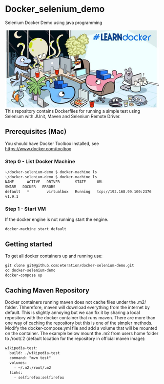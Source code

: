 # Docker_selenium_demo
Selenium Docker Demo using java programming
<br>
<br>
![alt text](https://github.com/venkywarriors/ascii-art-Github-action/blob/master/dockerlabs.jpeg?raw=true)
This repository contains Dockerfiles for running a simple test using Selenium with JUnit, Maven and Selenium Remote Driver.



## Prerequisites (Mac)

You should have Docker Toolbox installed, see https://www.docker.com/toolbox

### Step 0 - List Docker Machine

```
~/docker-selenium-demo $ docker-machine ls
~/docker-selenium-demo $ docker-machine ls
NAME      ACTIVE   DRIVER       STATE     URL                         SWARM   DOCKER   ERRORS
default   *        virtualbox   Running   tcp://192.168.99.100:2376           v1.9.1   
```

### Step 1 - Start VM

If the docker engine is not running start the engine.

```
docker-machine start default
```

## Getting started

To get all docker containers up and running use:

```
git clone git@github.com:eteration/docker-selenium-demo.git
cd docker-selenium-demo
docker-compose up
```


## Caching Maven Repository

Docker containers running maven does not cache files under the .m2/ folder. Thherefore, maven will download everything from the internet by default.  This is slightly annoying but we can fix it by sharing a local repository with the docker container that runs maven. There are more than one way of caching the repository but this is one of the simpler methods.  Modify the docker-compose.yml file and add a volume that will be mounted on the container.  The example below mount the .m2 from users home folder to /root/.2 (default location for the repository in official maven image):

```
wikipedia-test:
  build: ./wikipedia-test
  command: "mvn test"
  volumes:
    - ~/.m2:/root/.m2
  links:
    - selfirefox:selfirefox

```

